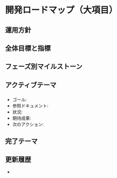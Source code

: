 # 開発ロードマップ（大項目）

## 運用方針

## 全体目標と指標

## フェーズ別マイルストーン

## アクティブテーマ

###
- ゴール:
- 参照ドキュメント:
- 状況:
- 期待成果:
- 次のアクション:

## 完了テーマ

## 更新履歴
- 
